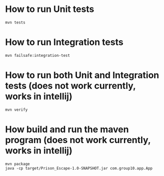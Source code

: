 # How to run Unit tests
```
mvn tests
```
# How to run Integration tests
```
mvn failsafe:integration-test
```
# How to run both Unit and Integration tests (does not work currently, works in intellij)
```
mvn verify
```
# How build and run the maven program (does not work currently, works in intellij)
```
mvn package
java -cp target/Prison_Escape-1.0-SNAPSHOT.jar com.group10.app.App
```
